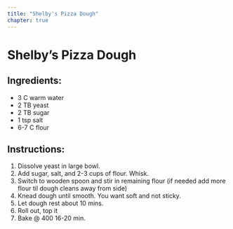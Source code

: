 ```yaml
---
title: "Shelby's Pizza Dough"
chapter: true
---
```

# Shelby’s Pizza Dough

## Ingredients:

- 3 C warm water
- 2 TB yeast
- 2 TB sugar
- 1 tsp salt
- 6-7 C flour

## Instructions:
1. Dissolve yeast in large bowl. 
2. Add sugar, salt, and 2-3 cups of flour. Whisk. 
3. Switch to wooden spoon and stir in remaining flour (if needed add more flour til dough cleans away from side)
4. Knead dough until smooth. You want soft and not sticky. 
5. Let dough rest about 10 mins. 
6. Roll out, top it 
7. Bake @ 400 16-20 min.
